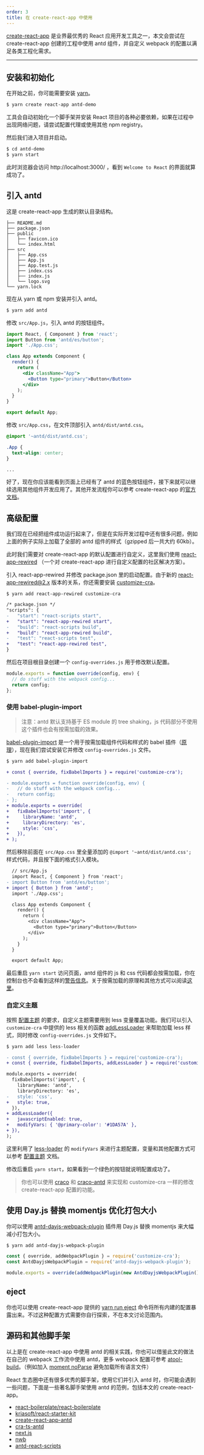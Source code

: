 ```yaml
---
order: 3
title: 在 create-react-app 中使用
---
```


[create-react-app](https://github.com/facebookincubator/create-react-app) 是业界最优秀的 React 应用开发工具之一，本文会尝试在 create-react-app 创建的工程中使用 antd 组件，并自定义 webpack 的配置以满足各类工程化需求。

---

## 安装和初始化

在开始之前，你可能需要安装 [yarn](https://github.com/yarnpkg/yarn/)。

```bash
$ yarn create react-app antd-demo
```

工具会自动初始化一个脚手架并安装 React 项目的各种必要依赖，如果在过程中出现网络问题，请尝试配置代理或使用其他 npm registry。

然后我们进入项目并启动。

```bash
$ cd antd-demo
$ yarn start
```

此时浏览器会访问 http://localhost:3000/ ，看到 `Welcome to React` 的界面就算成功了。

## 引入 antd

这是 create-react-app 生成的默认目录结构。

```
├── README.md
├── package.json
├── public
│   ├── favicon.ico
│   └── index.html
├── src
│   ├── App.css
│   ├── App.js
│   ├── App.test.js
│   ├── index.css
│   ├── index.js
│   └── logo.svg
└── yarn.lock
```

现在从 yarn 或 npm 安装并引入 antd。

```bash
$ yarn add antd
```

修改 `src/App.js`，引入 antd 的按钮组件。

```jsx
import React, { Component } from 'react';
import Button from 'antd/es/button';
import './App.css';

class App extends Component {
  render() {
    return (
      <div className="App">
        <Button type="primary">Button</Button>
      </div>
    );
  }
}

export default App;
```

修改 `src/App.css`，在文件顶部引入 `antd/dist/antd.css`。

```css
@import '~antd/dist/antd.css';

.App {
  text-align: center;
}

...
```

好了，现在你应该能看到页面上已经有了 antd 的蓝色按钮组件，接下来就可以继续选用其他组件开发应用了。其他开发流程你可以参考 create-react-app 的[官方文档](https://github.com/facebookincubator/create-react-app/blob/master/packages/react-scripts/template/README.md)。

## 高级配置

我们现在已经把组件成功运行起来了，但是在实际开发过程中还有很多问题，例如上面的例子实际上加载了全部的 antd 组件的样式（gzipped 后一共大约 60kb）。

此时我们需要对 create-react-app 的默认配置进行自定义，这里我们使用 [react-app-rewired](https://github.com/timarney/react-app-rewired) （一个对 create-react-app 进行自定义配置的社区解决方案）。

引入 react-app-rewired 并修改 package.json 里的启动配置。由于新的 [react-app-rewired@2.x](https://github.com/timarney/react-app-rewired#alternatives) 版本的关系，你还需要安装 [customize-cra](https://github.com/arackaf/customize-cra)。

```
$ yarn add react-app-rewired customize-cra
```

```diff
/* package.json */
"scripts": {
-   "start": "react-scripts start",
+   "start": "react-app-rewired start",
-   "build": "react-scripts build",
+   "build": "react-app-rewired build",
-   "test": "react-scripts test",
+   "test": "react-app-rewired test",
}
```

然后在项目根目录创建一个 `config-overrides.js` 用于修改默认配置。

```js
module.exports = function override(config, env) {
  // do stuff with the webpack config...
  return config;
};
```

### 使用 babel-plugin-import

> 注意：antd 默认支持基于 ES module 的 tree shaking，js 代码部分不使用这个插件也会有按需加载的效果。

[babel-plugin-import](https://github.com/ant-design/babel-plugin-import) 是一个用于按需加载组件代码和样式的 babel 插件（[原理](/docs/react/getting-started#按需加载)），现在我们尝试安装它并修改 `config-overrides.js` 文件。

```bash
$ yarn add babel-plugin-import
```

```diff
+ const { override, fixBabelImports } = require('customize-cra');

- module.exports = function override(config, env) {
-   // do stuff with the webpack config...
-   return config;
- };
+ module.exports = override(
+   fixBabelImports('import', {
+     libraryName: 'antd',
+     libraryDirectory: 'es',
+     style: 'css',
+   }),
+ );
```

然后移除前面在 `src/App.css` 里全量添加的 `@import '~antd/dist/antd.css';` 样式代码，并且按下面的格式引入模块。

```diff
  // src/App.js
  import React, { Component } from 'react';
- import Button from 'antd/es/button';
+ import { Button } from 'antd';
  import './App.css';

  class App extends Component {
    render() {
      return (
        <div className="App">
          <Button type="primary">Button</Button>
        </div>
      );
    }
  }

  export default App;
```

最后重启 `yarn start` 访问页面，antd 组件的 js 和 css 代码都会按需加载，你在控制台也不会看到这样的[警告信息](https://zos.alipayobjects.com/rmsportal/vgcHJRVZFmPjAawwVoXK.png)。关于按需加载的原理和其他方式可以阅读[这里](/docs/react/getting-started#按需加载)。

### 自定义主题

按照 [配置主题](/docs/react/customize-theme) 的要求，自定义主题需要用到 less 变量覆盖功能。我们可以引入 `customize-cra` 中提供的 less 相关的函数 [addLessLoader](https://github.com/arackaf/customize-cra#addlessloaderloaderoptions) 来帮助加载 less 样式，同时修改 `config-overrides.js` 文件如下。

```bash
$ yarn add less less-loader
```

```diff
- const { override, fixBabelImports } = require('customize-cra');
+ const { override, fixBabelImports, addLessLoader } = require('customize-cra');

module.exports = override(
  fixBabelImports('import', {
    libraryName: 'antd',
    libraryDirectory: 'es',
-   style: 'css',
+   style: true,
  }),
+ addLessLoader({
+   javascriptEnabled: true,
+   modifyVars: { '@primary-color': '#1DA57A' },
+ }),
);
```

这里利用了 [less-loader](https://github.com/webpack/less-loader#less-options) 的 `modifyVars` 来进行主题配置，变量和其他配置方式可以参考 [配置主题](/docs/react/customize-theme) 文档。

修改后重启 `yarn start`，如果看到一个绿色的按钮就说明配置成功了。

> 你也可以使用 [craco](https://github.com/sharegate/craco) 和 [craco-antd](https://github.com/FormAPI/craco-antd) 来实现和 customize-cra 一样的修改 create-react-app 配置的功能。

## 使用 Day.js 替换 momentjs 优化打包大小

你可以使用 [antd-dayjs-webpack-plugin](https://github.com/ant-design/antd-dayjs-webpack-plugin) 插件用 Day.js 替换 momentjs 来大幅减小打包大小。

```bash
$ yarn add antd-dayjs-webpack-plugin
```

```js
const { override, addWebpackPlugin } = require('customize-cra');
const AntdDayjsWebpackPlugin = require('antd-dayjs-webpack-plugin');

module.exports = override(addWebpackPlugin(new AntdDayjsWebpackPlugin()));
```

## eject

你也可以使用 create-react-app 提供的 [yarn run eject](https://facebook.github.io/create-react-app/docs/available-scripts#npm-run-eject) 命令将所有内建的配置暴露出来。不过这种配置方式需要你自行探索，不在本文讨论范围内。

## 源码和其他脚手架

以上是在 create-react-app 中使用 antd 的相关实践，你也可以借鉴此文的做法在自己的 webpack 工作流中使用 antd，更多 webpack 配置可参考 [atool-build](https://github.com/ant-tool/atool-build/blob/master/src/getWebpackCommonConfig.js)。（例如加入 [moment noParse](https://github.com/ant-tool/atool-build/blob/e4bd2959689b6a95cb5c1c854a5db8c98676bdb3/src/getWebpackCommonConfig.js#L90) 避免加载所有语言文件）

React 生态圈中还有很多优秀的脚手架，使用它们并引入 antd 时，你可能会遇到一些问题，下面是一些著名脚手架使用 antd 的范例，包括本文的 create-react-app。

- [react-boilerplate/react-boilerplate](https://github.com/ant-design/react-boilerplate)
- [kriasoft/react-starter-kit](https://github.com/ant-design/react-starter-kit)
- [create-react-app-antd](https://github.com/ant-design/create-react-app-antd)
- [cra-ts-antd](https://github.com/comerc/cra-ts-antd)
- [next.js](https://github.com/zeit/next.js/tree/master/examples/with-ant-design)
- [nwb](https://github.com/insin/nwb-examples/tree/master/react-app-antd)
- [antd-react-scripts](https://github.com/minesaner/create-react-app/tree/antd/packages/react-scripts)
